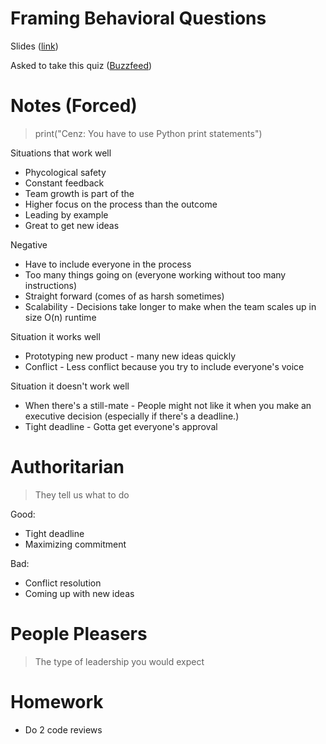 # Framing Behavioral Questions
Slides ([link](https://docs.google.com/presentation/d/1UzYmvtyJP7VrHkuAU7WcTt5LLEZ2CyofHw_in-h7kBk/edit#slide=id.p))

Asked to take this quiz ([Buzzfeed](https://idealistcareers.org/quiz-leadership-style))

# Notes (Forced)

> print("Cenz: You have to use Python print statements")

Situations that work well

* Phycological safety
* Constant feedback
* Team growth is part of the
* Higher focus on the process than the outcome
* Leading by example
* Great to get new ideas

Negative
* Have to include everyone in the process
* Too many things going on (everyone working without too many instructions)
* Straight forward (comes of as harsh sometimes)
* Scalability - Decisions take longer to make when the team scales up in size O(n) runtime

Situation it works well
* Prototyping new product - many new ideas quickly
* Conflict - Less conflict because you try to include everyone's voice

Situation it doesn't work well
* When there's a still-mate - People might not like it when you make an executive decision (especially if there's a deadline.)
* Tight deadline - Gotta get everyone's approval

# Authoritarian
> They tell us what to do

Good:
* Tight deadline
* Maximizing commitment

Bad:
* Conflict resolution
* Coming up with new ideas

# People Pleasers
> The type of leadership you would expect

# Homework
* Do 2 code reviews
